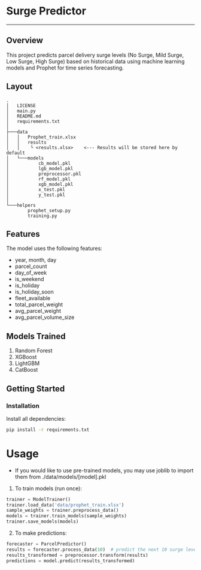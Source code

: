 # Surge Predictor
---
## Overview
This project predicts parcel delivery surge levels (No Surge, Mild Surge, Low Surge, High Surge) based on historical data using machine learning models and Prophet for time series forecasting.

## Layout
```
.
│   LICENSE
│   main.py
│   README.md
│   requirements.txt
│
├───data
│   │   Prophet_train.xlsx
│   │   results
│   │    └ <results.xlsx>    <--- Results will be stored here by default  
│   └───models
│           cb_model.pkl
│           lgb_model.pkl
│           preprocessor.pkl
│           rf_model.pkl
│           xgb_model.pkl
│           x_test.pkl
│           y_test.pkl
│
└───helpers
        prophet_setup.py
        training.py
```

## Features
The model uses the following features:
- year, month, day
- parcel_count
- day_of_week
- is_weekend
- is_holiday
- is_holiday_soon
- fleet_available
- total_parcel_weight
- avg_parcel_weight
- avg_parcel_volume_size

## Models Trained
1. Random Forest
2. XGBoost
3. LightGBM
4. CatBoost

## Getting Started

### Installation
Install all dependencies:
```bash
pip install -r requirements.txt
```

# Usage
- If you would like to use pre-trained models, you may use joblib to import them from ./data/models/[model].pkl
1. To train models (run once):
```python
trainer = ModelTrainer()
trainer.load_data('data/prophet_train.xlsx')
sample_weights = trainer.preprocess_data()
models = trainer.train_models(sample_weights)
trainer.save_models(models)
```
2. To make predictions:
```python
forecaster = ParcelPredictor()
results = forecaster.process_data(10)  # predict the next 10 surge levels for each day
results_transformed = preprocessor.transform(results)
predictions = model.predict(results_transformed)
```

